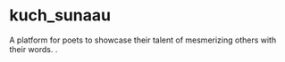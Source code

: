 # kuch_sunaau
A platform for poets to showcase their talent of mesmerizing others with their words. .
